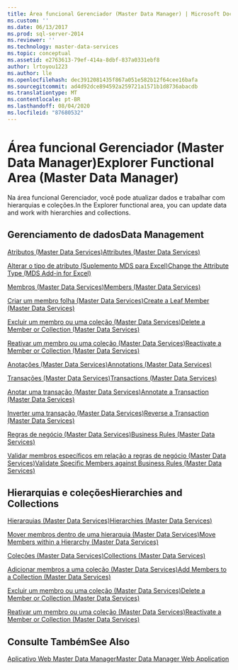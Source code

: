 ```yaml
---
title: Área funcional Gerenciador (Master Data Manager) | Microsoft Docs
ms.custom: ''
ms.date: 06/13/2017
ms.prod: sql-server-2014
ms.reviewer: ''
ms.technology: master-data-services
ms.topic: conceptual
ms.assetid: e2763613-79ef-414a-8dbf-837a0331ebf8
author: lrtoyou1223
ms.author: lle
ms.openlocfilehash: dec3912081435f867a051e582b12f64cee16bafa
ms.sourcegitcommit: ad4d92dce894592a259721a1571b1d8736abacdb
ms.translationtype: MT
ms.contentlocale: pt-BR
ms.lasthandoff: 08/04/2020
ms.locfileid: "87680532"
---
```

# <a name="explorer-functional-area-master-data-manager"></a><span data-ttu-id="e4704-102">Área funcional Gerenciador (Master Data Manager)</span><span class="sxs-lookup"><span data-stu-id="e4704-102">Explorer Functional Area (Master Data Manager)</span></span>
  <span data-ttu-id="e4704-103">Na área funcional Gerenciador, você pode atualizar dados e trabalhar com hierarquias e coleções.</span><span class="sxs-lookup"><span data-stu-id="e4704-103">In the Explorer functional area, you can update data and work with hierarchies and collections.</span></span>  
  
## <a name="data-management"></a><span data-ttu-id="e4704-104">Gerenciamento de dados</span><span class="sxs-lookup"><span data-stu-id="e4704-104">Data Management</span></span>  
 [<span data-ttu-id="e4704-105">Atributos &#40;Master Data Services&#41;</span><span class="sxs-lookup"><span data-stu-id="e4704-105">Attributes &#40;Master Data Services&#41;</span></span>](attributes-master-data-services.md)  
  
 [<span data-ttu-id="e4704-106">Alterar o tipo de atributo &#40;Suplemento MDS para Excel&#41;</span><span class="sxs-lookup"><span data-stu-id="e4704-106">Change the Attribute Type &#40;MDS Add-in for Excel&#41;</span></span>](microsoft-excel-add-in/change-the-attribute-type-mds-add-in-for-excel.md)  
  
 [<span data-ttu-id="e4704-107">Membros &#40;Master Data Services&#41;</span><span class="sxs-lookup"><span data-stu-id="e4704-107">Members &#40;Master Data Services&#41;</span></span>](../../2014/master-data-services/members-master-data-services.md)  
  
 [<span data-ttu-id="e4704-108">Criar um membro folha &#40;Master Data Services&#41;</span><span class="sxs-lookup"><span data-stu-id="e4704-108">Create a Leaf Member &#40;Master Data Services&#41;</span></span>](../../2014/master-data-services/create-a-leaf-member-master-data-services.md)  
  
 [<span data-ttu-id="e4704-109">Excluir um membro ou uma coleção &#40;Master Data Services&#41;</span><span class="sxs-lookup"><span data-stu-id="e4704-109">Delete a Member or Collection &#40;Master Data Services&#41;</span></span>](../../2014/master-data-services/delete-a-member-or-collection-master-data-services.md)  
  
 [<span data-ttu-id="e4704-110">Reativar um membro ou uma coleção &#40;Master Data Services&#41;</span><span class="sxs-lookup"><span data-stu-id="e4704-110">Reactivate a Member or Collection &#40;Master Data Services&#41;</span></span>](../../2014/master-data-services/reactivate-a-member-or-collection-master-data-services.md)  
  
 [<span data-ttu-id="e4704-111">Anotações &#40;Master Data Services&#41;</span><span class="sxs-lookup"><span data-stu-id="e4704-111">Annotations &#40;Master Data Services&#41;</span></span>](../../2014/master-data-services/annotations-master-data-services.md)  
  
 [<span data-ttu-id="e4704-112">Transações &#40;Master Data Services&#41;</span><span class="sxs-lookup"><span data-stu-id="e4704-112">Transactions &#40;Master Data Services&#41;</span></span>](../../2014/master-data-services/transactions-master-data-services.md)  
  
 [<span data-ttu-id="e4704-113">Anotar uma transação &#40;Master Data Services&#41;</span><span class="sxs-lookup"><span data-stu-id="e4704-113">Annotate a Transaction &#40;Master Data Services&#41;</span></span>](../../2014/master-data-services/annotate-a-transaction-master-data-services.md)  
  
 [<span data-ttu-id="e4704-114">Inverter uma transação &#40;Master Data Services&#41;</span><span class="sxs-lookup"><span data-stu-id="e4704-114">Reverse a Transaction &#40;Master Data Services&#41;</span></span>](../../2014/master-data-services/reverse-a-transaction-master-data-services.md)  
  
 [<span data-ttu-id="e4704-115">Regras de negócio &#40;Master Data Services&#41;</span><span class="sxs-lookup"><span data-stu-id="e4704-115">Business Rules &#40;Master Data Services&#41;</span></span>](../../2014/master-data-services/business-rules-master-data-services.md)  
  
 [<span data-ttu-id="e4704-116">Validar membros específicos em relação a regras de negócio &#40;Master Data Services&#41;</span><span class="sxs-lookup"><span data-stu-id="e4704-116">Validate Specific Members against Business Rules &#40;Master Data Services&#41;</span></span>](../../2014/master-data-services/validate-specific-members-against-business-rules-master-data-services.md)  
  
## <a name="hierarchies-and-collections"></a><span data-ttu-id="e4704-117">Hierarquias e coleções</span><span class="sxs-lookup"><span data-stu-id="e4704-117">Hierarchies and Collections</span></span>  
 [<span data-ttu-id="e4704-118">Hierarquias &#40;Master Data Services&#41;</span><span class="sxs-lookup"><span data-stu-id="e4704-118">Hierarchies &#40;Master Data Services&#41;</span></span>](../../2014/master-data-services/hierarchies-master-data-services.md)  
  
 [<span data-ttu-id="e4704-119">Mover membros dentro de uma hierarquia &#40;Master Data Services&#41;</span><span class="sxs-lookup"><span data-stu-id="e4704-119">Move Members within a Hierarchy &#40;Master Data Services&#41;</span></span>](../../2014/master-data-services/move-members-within-a-hierarchy-master-data-services.md)  
  
 [<span data-ttu-id="e4704-120">Coleções &#40;Master Data Services&#41;</span><span class="sxs-lookup"><span data-stu-id="e4704-120">Collections &#40;Master Data Services&#41;</span></span>](../../2014/master-data-services/collections-master-data-services.md)  
  
 [<span data-ttu-id="e4704-121">Adicionar membros a uma coleção &#40;Master Data Services&#41;</span><span class="sxs-lookup"><span data-stu-id="e4704-121">Add Members to a Collection &#40;Master Data Services&#41;</span></span>](../../2014/master-data-services/add-members-to-a-collection-master-data-services.md)  
  
 [<span data-ttu-id="e4704-122">Excluir um membro ou uma coleção &#40;Master Data Services&#41;</span><span class="sxs-lookup"><span data-stu-id="e4704-122">Delete a Member or Collection &#40;Master Data Services&#41;</span></span>](../../2014/master-data-services/delete-a-member-or-collection-master-data-services.md)  
  
 [<span data-ttu-id="e4704-123">Reativar um membro ou uma coleção &#40;Master Data Services&#41;</span><span class="sxs-lookup"><span data-stu-id="e4704-123">Reactivate a Member or Collection &#40;Master Data Services&#41;</span></span>](../../2014/master-data-services/reactivate-a-member-or-collection-master-data-services.md)  
  
## <a name="see-also"></a><span data-ttu-id="e4704-124">Consulte Também</span><span class="sxs-lookup"><span data-stu-id="e4704-124">See Also</span></span>  
 [<span data-ttu-id="e4704-125">Aplicativo Web Master Data Manager</span><span class="sxs-lookup"><span data-stu-id="e4704-125">Master Data Manager Web Application</span></span>](../../2014/master-data-services/master-data-manager-web-application.md)  
  
  
